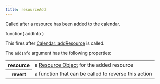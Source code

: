 ```yaml
---
title: resourceAdd
---
```


Called after a resource has been added to the calendar.

<div class='spec' markdown='1'>
function( addInfo )
</div>

This fires after [Calendar::addResource](addResource) is called.

The `addInfo` argument has the following properties:

<table>

<tr>
<th>resource</th>
<td>a <a href='resource-object'>Resource Object</a> for the added resource</td>
</tr>

<tr>
<th>revert</th>
<td>a function that can be called to reverse this action</td>
</tr>

</table>
